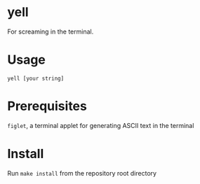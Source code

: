 # yell
For screaming in the terminal.

# Usage
`yell [your string]`

# Prerequisites
`figlet`, a terminal applet for generating ASCII text in the terminal

# Install
Run `make install` from the repository root directory

